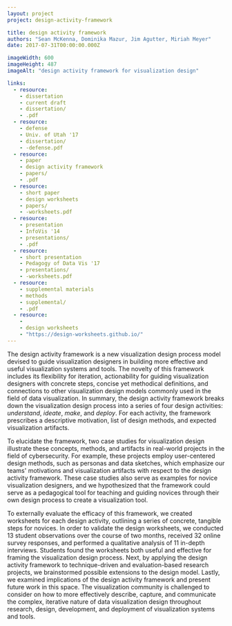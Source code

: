 ```yaml
---
layout: project
project: design-activity-framework

title: design activity framework
authors: "Sean McKenna, Dominika Mazur, Jim Agutter, Miriah Meyer"
date: 2017-07-31T00:00:00.000Z

imageWidth: 600
imageHeight: 487
imageAlt: "design activity framework for visualization design"

links:
  - resource:
    - dissertation
    - current draft
    - dissertation/
    - .pdf
  - resource:
    - defense
    - Univ. of Utah '17
    - dissertation/
    - -defense.pdf
  - resource:
    - paper
    - design activity framework
    - papers/
    - .pdf
  - resource:
    - short paper
    - design worksheets
    - papers/
    - -worksheets.pdf
  - resource:
    - presentation
    - InfoVis '14
    - presentations/
    - .pdf
  - resource:
    - short presentation
    - Pedagogy of Data Vis '17
    - presentations/
    - -worksheets.pdf
  - resource:
    - supplemental materials
    - methods
    - supplemental/
    - .pdf
  - resource:
    -
    - design worksheets
    - "https://design-worksheets.github.io/"
---
```



The design activity framework is a new visualization design process model
devised to guide visualization designers in building more effective and useful
visualization systems and tools. The novelty of this framework includes its
flexibility for iteration, actionability for guiding visualization designers
with concrete steps, concise yet methodical definitions, and connections to
other visualization design models commonly used in the field of data
visualization. In summary, the design activity framework breaks down the
visualization design process into a series of four design activities:
_understand_, _ideate_, _make_, and _deploy_. For each activity, the framework
prescribes a descriptive motivation, list of design methods, and expected
visualization artifacts.


To elucidate the framework, two case studies for visualization design illustrate
these concepts, methods, and artifacts in real-world projects in the field of
cybersecurity. For example, these projects employ user-centered design methods,
such as personas and data sketches, which emphasize our teams' motivations and
visualization artifacts with respect to the design activity framework. These
case studies also serve as examples for novice visualization designers, and we
hypothesized that the framework could serve as a pedagogical tool for teaching
and guiding novices through their own design process to create a visualization
tool.


To externally evaluate the efficacy of this framework, we created worksheets for
each design activity, outlining a series of concrete, tangible steps for
novices. In order to validate the design worksheets, we conducted 13 student
observations over the course of two months, received 32 online survey responses,
and performed a qualitative analysis of 11 in-depth interviews. Students found
the worksheets both useful and effective for framing the visualization design
process. Next, by applying the design activity framework to technique-driven and
evaluation-based research projects, we brainstormed possible extensions to the
design model. Lastly, we examined implications of the design activity framework
and present future work in this space. The visualization community is challenged
to consider on how to more effectively describe, capture, and communicate the
complex, iterative nature of data visualization design throughout research,
design, development, and deployment of visualization systems and tools.


